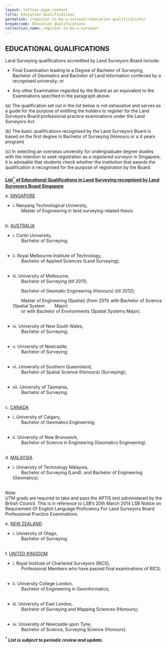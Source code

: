 ```yaml
---
layout: leftnav-page-content
title: Education Qualifications
permalink: /register-to-be-a-surveyor/education-qualifications/
breadcrumb: Education Qualifications
collection_name: register-to-be-a-surveyor
---
```


EDUCATIONAL QUALIFICATIONS
---
<style>
u b sup{
    border-bottom:solid 2px #484848;
    display:inline-block;
    line-height:27px;
}
</style>

Land Surveying qualifications accredited by Land Surveyors Board include:

* Final Examination leading to a Degree of Bachelor of Surveying, Bachelor of Geomatics and Bachelor of Land Information conferred by a recognised university; or

* Any other Examination regarded by the Board as an equivalent to the Examinations specified in the paragraph above.

(a) The qualification set out in the list below is not exhaustive and serves as a guide for the purpose of entitling the holders to register for the Land Surveyors Board professional practice examinations under the Land Surveyors Act.

(b) The basic qualifications recognised by the Land Surveyors Board is based on the first degree in Bachelor of Surveying (Honours or a 4 years program)

(c) In selecting an overseas university for undergraduate degree studies with the intention to seek registration as a registered surveyor in Singapore, it is advisable that students check whether the institution that awards the qualification is recognised for the purpose of registration by the Board.

<u><b>List<sup>*</sup> of Educational Qualifications in Land Surveying recognised by Land Surveyors Board Singapore</b></u>

a. <u>SINGAPORE</u>
   * i. Nanyang Technological University,<br>
        &nbsp;&nbsp;&nbsp;&nbsp;&nbsp;&nbsp; Master of Engineering in land surveying-related thesis.<br><br>
                
b. <u>AUSTRALIA</u>
   * i. Curtin University,<br>
        &nbsp;&nbsp;&nbsp;&nbsp;&nbsp;&nbsp; Bachelor of Surveying;<br><br>

   * ii. Royal Melbourne Institute of Technology,<br>
        &nbsp;&nbsp;&nbsp;&nbsp;&nbsp;&nbsp; Bachelor of Applied Sciences (Land Surveying);<br><br>

   * iii. University of Melbourne,<br>
        &nbsp;&nbsp;&nbsp;&nbsp;&nbsp;&nbsp; Bachelor of Surveying (till 2011);<br>
       
        &nbsp;&nbsp;&nbsp;&nbsp;&nbsp;&nbsp; Bachelor of Geomatic Engineering (Honours) (till 2012);<br>
       
        &nbsp;&nbsp;&nbsp;&nbsp;&nbsp;&nbsp; Master of Engineering (Spatial) (from 2011) with Bachelor of Science (Spatial System &nbsp;&nbsp;&nbsp;&nbsp;&nbsp;&nbsp;&nbsp;Major)<br>
        &nbsp;&nbsp;&nbsp;&nbsp;&nbsp;&nbsp; or with Bachelor of Environments (Spatial Systems Major).<br><br>
       
   * iv. University of New South Wales,<br>
        &nbsp;&nbsp;&nbsp;&nbsp;&nbsp;&nbsp; Bachelor of Surveying;<br><br>
       
   * v. University of Newcastle,<br>
        &nbsp;&nbsp;&nbsp;&nbsp;&nbsp;&nbsp; Bachelor of Surveying;<br><br>
       
   * vi. University of Southern Queensland,<br>
        &nbsp;&nbsp;&nbsp;&nbsp;&nbsp;&nbsp; Bachelor of Spatial Science (Honours) (Surveying);<br><br>
       
   * vii. University of Tasmania,<br>
        &nbsp;&nbsp;&nbsp;&nbsp;&nbsp;&nbsp; Bachelor of Surveying.<br><br>
       
c. <u>CANADA</u>
   * i. University of Calgary,<br>
        &nbsp;&nbsp;&nbsp;&nbsp;&nbsp;&nbsp; Bachelor of Geomatics Engineering;<br><br>
       
   * ii. University of New Brunswick,<br>
        &nbsp;&nbsp;&nbsp;&nbsp;&nbsp;&nbsp; Bachelor of Science in Engineering (Geomatics Engineering).<br><br>
       
d. <u>MALAYSIA</u>
   * i. University of Technology Malaysia,<br>
        &nbsp;&nbsp;&nbsp;&nbsp;&nbsp;&nbsp; Bachelor of Surveying (Land); and Bachelor of Engineering (Geomatics).<br><br>
       
Note:<br>
UTM grads are required to take and pass the APTIS test administered by the British Council. This is in reference to LSB’s 20th March 2014 LSB Notice on Requirement Of English Language Proficiency For Land Surveyors Board Professional Practice Examinations.

e. <u>NEW ZEALAND</u>
   * i. University of Otago,<br>
        &nbsp;&nbsp;&nbsp;&nbsp;&nbsp;&nbsp; Bachelor of Surveying.<br><br>
       
f. <u>UNITED KINGDOM</u>
   * i. Royal Institute of Chartered Surveyors (RICS),<br>
        &nbsp;&nbsp;&nbsp;&nbsp;&nbsp;&nbsp; Professional Members who have passed final examinations of RICS;<br><br>
       
   * ii. University College London,<br>
        &nbsp;&nbsp;&nbsp;&nbsp;&nbsp;&nbsp; Bachelor of Engineering in Geoinformatics;<br><br>
        
   * iii. University of East London,<br>
        &nbsp;&nbsp;&nbsp;&nbsp;&nbsp;&nbsp; Bachelor of Surveying and Mapping Sciences (Honours);<br><br>
        
   * iv. University of Newcastle upon Tyne,<br>
        &nbsp;&nbsp;&nbsp;&nbsp;&nbsp;&nbsp; Bachelor of Science, Surveying Science (Honours).<br>
        
<b><sup>*</sup> <i>List is subject to periodic review and update.</i></b>
